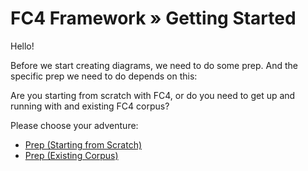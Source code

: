 # FC4 Framework » Getting Started

Hello!

Before we start creating diagrams, we need to do some prep. And the specific
prep we need to do depends on this:

Are you starting from scratch with FC4, or do you need to get up and running
with and existing FC4 corpus?

Please choose your adventure:

* [Prep (Starting from Scratch)](1a-prep-starting-from-scratch.md)
* [Prep (Existing Corpus)](1b-prep-existing-corpus.md)
